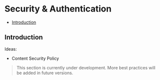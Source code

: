 # Security & Authentication

- [Introduction](#introduction)

<a name="introduction"></a>
## Introduction

Ideas:
- Content Security Policy

> This section is currently under development. More best practices will be added in future versions.
